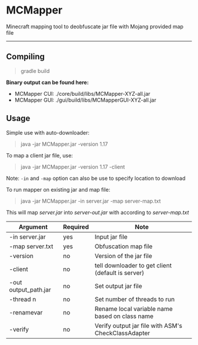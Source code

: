 # MCMapper
Minecraft mapping tool to deobfuscate jar file with Mojang provided map file

***

## Compiling
> gradle build

**Binary output can be found here:**
* MCMapper CUI: ./core/build/libs/MCMapper-XYZ-all.jar
* MCMapper GUI: ./gui/build/libs/MCMapperGUI-XYZ-all.jar

## Usage

Simple use with auto-downloader:
> java -jar MCMapper.jar -version 1.17

To map a client jar file, use:
> java -jar MCMapper.jar -version 1.17 -client

Note: `-in` and `-map` option can also be use to specify location to download

To run mapper on existing jar and map file:
> java -jar MCMapper.jar -in server.jar -map server-map.txt


This will map _server.jar_ into _server-out.jar_ with according to _server-map.txt_

| Argument             | Required | Note                                                |
| -------------------- | -------- | --------------------------------------------------- |
| -in server.jar       | yes      | Input jar file                                      |
| -map server.txt      | yes      | Obfuscation map file                                |
| -version <ver>       | no       | Version of the jar file                             |
| -client              | no       | tell downloader to get client (default is server)   |
| -out output_path.jar | no       | Set output jar file                                 |
| -thread n            | no       | Set number of threads to run                        |
| -renamevar           | no       | Rename local variable name based on class name      |
| -verify              | no       | Verify output jar file with ASM's CheckClassAdapter |

